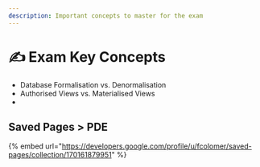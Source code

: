 ```yaml
---
description: Important concepts to master for the exam
---
```


# ✍ Exam Key Concepts



* Database Formalisation vs. Denormalisation
* Authorised Views vs. Materialised Views
*



## Saved Pages > PDE

{% embed url="https://developers.google.com/profile/u/fcolomer/saved-pages/collection/170161879951" %}

